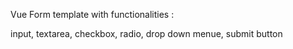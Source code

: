 Vue Form template with functionalities :

input,
textarea,
checkbox,
radio,
drop down menue,
submit button
